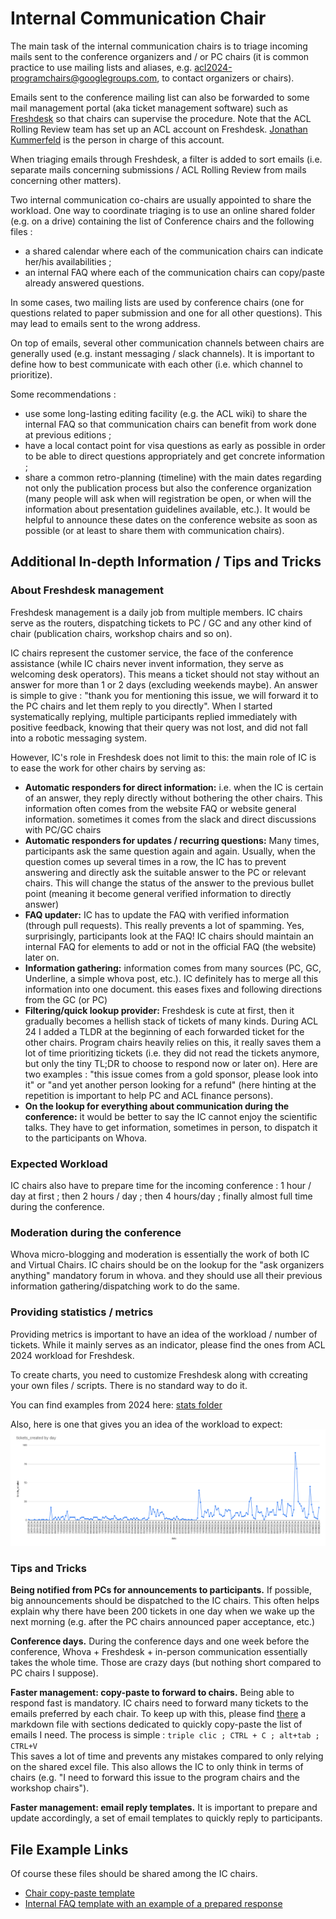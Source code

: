# Internal Communication Chair

The main task of the internal communication chairs is to triage incoming mails sent to the conference organizers and / or PC chairs (it is common practice to use mailing lists and aliases, e.g. acl2024-programchairs@googlegroups.com, to contact organizers or chairs). 

Emails sent to the conference mailing list can also be forwarded to some mail management portal (aka ticket management software) such as [Freshdesk](https://www.freshworks.com/fr/freshdesk/) so that chairs can supervise the procedure. Note that the ACL Rolling Review team has set up an ACL account on Freshdesk. [Jonathan Kummerfeld](https://jkk.name/) is the person in charge of this account.

When triaging emails through Freshdesk, a filter is added to sort emails (i.e. separate mails concerning submissions / ACL Rolling Review from mails concerning other matters).

Two internal communication co-chairs are usually appointed to share the workload. One way to coordinate triaging is to use an online shared folder (e.g. on a drive) containing the list of Conference chairs and the following files :

- a shared calendar where each of the communication chairs can indicate her/his availabilities ;
- an internal FAQ where each of the communication chairs can copy/paste already answered questions.

In some cases, two mailing lists are used by conference chairs (one for questions related to paper submission and one for all other questions). This may lead to emails sent to the wrong address.

On top of emails, several other communication channels between chairs are generally used (e.g. instant messaging / slack channels). It is important to define how to best communicate with each other (i.e. which channel to prioritize).

Some recommendations :

- use some long-lasting editing facility (e.g. the ACL wiki) to share the internal FAQ so that communication chairs can benefit from work done at previous editions ;
- have a local contact point for visa questions as early as possible in order to be able to direct questions appropriately and get concrete information ;
- share a common retro-planning (timeline) with the main dates regarding not only the publication process but also the conference organization (many people will ask when will registration be open, or when will the information about presentation guidelines available, etc.). It would be helpful to announce these dates on the conference website as soon as possible (or at least to share them with communication chairs).


## Additional In-depth Information / Tips and Tricks

### About Freshdesk management

Freshdesk management is a daily job from multiple members. IC chairs serve as the routers, dispatching tickets to PC / GC and any other kind of chair (publication chairs, workshop chairs and so on).

IC chairs represent the customer service, the face of the conference assistance (while IC chairs never invent information, they serve as welcoming desk operators). This means a ticket should not stay without an answer for more than 1 or 2 days (excluding weekends maybe). An answer is simple to give : "thank you for mentioning this issue, we will forward it to the PC chairs and let them reply to you directly". When I started systematically replying, multiple participants replied immediately with positive feedback, knowing that their query was not lost, and did not fall into a robotic messaging system.

However, IC's role in Freshdesk does not limit to this: the main role of IC is to ease the work for other chairs by serving as:
- **Automatic responders for direct information:** i.e. when the IC is certain of an answer, they reply directly without bothering the other chairs. This information often comes from the website FAQ or website general information. sometimes it comes from the slack and direct discussions with PC/GC chairs
- **Automatic responders for updates / recurring questions:** Many times, participants ask the same question again and again. Usually, when the question comes up several times in a row, the IC has to prevent answering and directly ask the suitable answer to the PC or relevant chairs. This will change the status of the answer to the previous bullet point (meaning it become general verified information to directly answer)
- **FAQ updater:** IC has to update the FAQ with verified information (through pull requests). This really prevents a lot of spamming. Yes, surprisingly, participants look at the FAQ! IC chairs should maintain an internal FAQ for elements to add or not in the official FAQ (the website) later on.
- **Information gathering:** information comes from many sources (PC, GC, Underline, a simple whova post, etc.). IC definitely has to merge all this information into one document. this eases fixes and following directions from the GC (or PC)
- **Filtering/quick lookup provider:** Freshdesk is cute at first, then it gradually becomes a hellish stack of tickets of many kinds. During ACL 24 I added a TLDR at the beginning of each forwarded ticket for the other chairs. Program chairs heavily relies on this, it really saves them a lot of time prioritizing tickets (i.e. they did not read the tickets anymore, but only the tiny TL;DR to choose to respond now or later on). Here are two examples : "this issue comes from a gold sponsor, please look into it" or "and yet another person looking for a refund" (here hinting at the repetition is important to help PC and ACL finance persons).
- **On the lookup for everything about communication during the conference:** it would be better to say the IC cannot enjoy the scientific talks. They have to get information, sometimes in person, to dispatch it to the participants on Whova.

### Expected Workload
IC chairs also have to prepare time for the incoming conference : 1 hour / day at first ; then 2 hours / day ; then 4 hours/day ; finally almost full time during the conference.

### Moderation during the conference
Whova micro-blogging and moderation is essentially the work of both IC and Virtual Chairs. IC chairs should be on the lookup for the "ask organizers anything" mandatory forum in whova. and they should use all their previous information gathering/dispatching work to do the same.

### Providing statistics / metrics

Providing metrics is important to have an idea of the workload / number of tickets. While it mainly serves as an indicator, please find the ones from ACL 2024 workload for Freshdesk. 

To create charts, you need to customize Freshdesk along with ccreating your own files / scripts. There is no standard way to do it.

You can find examples from 2024 here: [stats folder](figures/InternalCommunicationStats/)

Also, here is one that gives you an idea of the workload to expect:
![tickets created per day](figures/InternalCommunicationStats/tickets_created_per_day.png)

### Tips and Tricks

**Being notified from PCs for announcements to participants.**
If possible, big announcements should be dispatched to the IC chairs. This often helps explain why there have been 200 tickets in one day when we wake up the next morning (e.g. after the PC chairs announced paper acceptance, etc.)

**Conference days.** During the conference days and one week before the conference, Whova + Freshdesk + in-person communication essentially takes the whole time. Those are crazy days (but nothing short compared to PC chairs I suppose).

**Faster management: copy-paste to forward to chairs.** Being able to respond fast is mandatory. IC chairs need to forward many tickets to the emails preferred by each chair. To keep up with this, please find [there](examples/IC_chairs_easy_copypaste.md) a markdown file with sections dedicated to quickly copy-paste the list of emails I need.
The process is simple : ```triple clic ; CTRL + C ; alt+tab ; CTRL+V```  
This saves a lot of time and prevents any mistakes compared to only relying on the shared excel file. This also allows the IC to only think in terms of chairs (e.g. "I need to forward this issue to the program chairs and the workshop chairs").

**Faster management: email reply templates.** It is important to prepare and update accordingly, a set of email templates to quickly reply to participants. 


## File Example Links

Of course these files should be shared among the IC chairs.

- [Chair copy-paste template](examples/IC_chairs_easy_copypaste.md)
- [Internal FAQ template with an example of a prepared response](examples/IC_chairs_internal-FAQ.md)